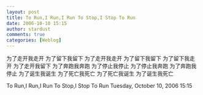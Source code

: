 ```yaml
---
layout: post
title: To Run,I Run,I Run To Stop,I Stop To Run
date: 2006-10-10 15:15
author: stardust
comments: true
categories: [Weblog]
---
```

为了走开我走开 为了留下我留下
为了走开我走开 为了留下我留下
为了留下我走开 为了走开我留下
为了奔跑我奔跑 为了停止我停止
为了停止我奔跑 为了奔跑我停止
为了诞生我诞生 为了死亡我死亡
为了死亡我诞生 为了诞生我死亡

To Run,I Run,I Run To Stop,I Stop To Run
Tuesday, October 10, 2006 15:15
